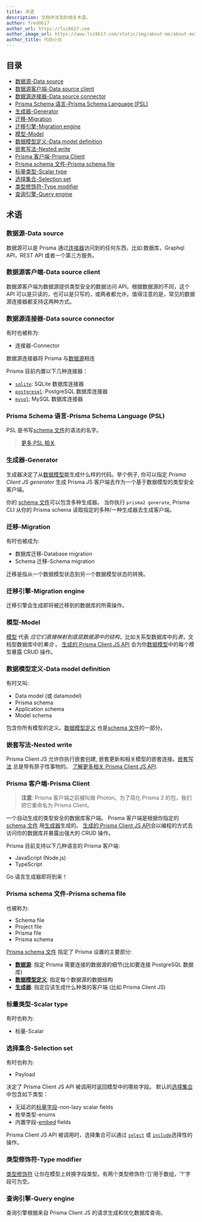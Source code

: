 ```yaml
---
title: 术语
description: 文档中涉及的相关术语。
author: fred8617
author_url: https://lsz8617.com
author_image_url: https://www.lsz8617.com/static/img/about-me/about-me1.jpg
author_title: 代码小白
---
```


## 目录

- [数据源-Data source]()
- [数据源客户端-Data source client]()
- [数据源连接器-Data source connector](#data-source-connector)
- [Prisma Schema 语言-Prisma Schema Language (PSL)](#prisma-schema-language-psl)
- [生成器-Generator](#generator)
- [迁移-Migration](#migration)
- [迁移引擎-Migration engine](#migration-engine)
- [模型-Model](#model)
- [数据模型定义-Data model definition](#data-model-definition)
- [嵌套写法-Nested write](#nested-write)
- [Prisma 客户端-Prisma Client](#prisma-client)
- [Prisma schema 文件-Prisma schema file](#prisma-schema-file)
- [标量类型-Scalar type](#scalar-type)
- [选择集合-Selection set](#selection-set)
- [类型修饰符-Type modifier](#type-modifier)
- [查询引擎-Query engine](#query-engine)

## 术语

### 数据源-Data source

数据源可以是 Prisma 通过[连接器](#data-source-connector)访问到的任何东西，比如:数据库，Graphql API，REST API 或者一个第三方服务。

### 数据源客户端-Data source client

数据源客户端为数据源提供类型安全的数据访问 API。根据数据源的不同，这个 API 可以是只读的，也可以是只写的，或两者都允许。值得注意的是，常见的数据源连接器都支持这两种方式。

### 数据源连接器-Data source connector

有时也被称为:

- 连接器-Connector

数据源连接器将 Prisma 与[数据源](#data-source)相连

Prisma 目前内置以下几种连接器：

- [`sqlite`](./core/connectors/sqlite.md): SQLite 数据库连接器
- [`postgresql`](./core/connectors/postgresql.md): PostgreSQL 数据库连接器
- [`mysql`](./core/connectors/mysql.md): MySQL 数据库连接器

### Prisma Schema 语言-Prisma Schema Language (PSL)

PSL 是书写[schema 文件](#prisma-schema-file)的语法的名字。

> [更多 PSL 相关](https://github.com/prisma/specs/tree/master/prisma-schema-language).

### 生成器-Generator

生成器决定了从[数据模型](#data-model-definition)能生成什么样的代码。举个例子, 你可以指定 _Prisma Client JS generator_ 生成 Prisma JS 客户端去作为一个基于数据模型的类型安全客户端。

你的 [schema 文件](#prisma-schema-file)可以包含多种生成器。 当你执行 `prisma2 generate`, Prisma CLI 从你的 Prisma schema 读取指定的多种/一种生成器去生成客户端。

### 迁移-Migration

有时也被成为:

- 数据库迁移-Database migration
- Schema 迁移-Schema migration

迁移是指从一个数据模型状态到另一个数据模型状态的转换。

### 迁移引擎-Migration engine

迁移引擎会生成即将被迁移到的数据库的所需操作。

### 模型-Model

[模型](./data-modeling.md#models) 代表 _应它们直接映射到底层数据源中的结构_，比如关系型数据库中的*表*，文档型数据库中的*集合* 。 [生成的 Prisma Client JS API](./prisma-client-js/api.md) 会为你[数据模型](#data-model-definition)中的每个模型暴露 CRUD 操作。

### 数据模型定义-Data model definition

有时又叫:

- Data model (或 datamodel)
- Prisma schema
- Application schema
- Model schema

包含你所有模型的定义。[数据模型定义](./data-modeling.md#data-model-definition) 也是[schema 文件](#prisma-schema-file)的一部分。

### 嵌套写法-Nested write

Prisma Client JS 允许你执行嵌套创建, 嵌套更新和相关模型的嵌套连接。[嵌套写法](./relations.md#nested-writes) 总是带有原子性事物的。 [了解更多相关 Prisma Client JS API](./prisma-client-js/api.md).

### Prisma 客户端-Prisma Client

> **注意**: Prisma 客户端之前被叫做 Photon。为了简化 Prisma 2 的包，我们把它重命名为 Prisma Client。

一个自动生成的类型安全的数据库客户端。 Prisma 客户端是根据你指定的[schema 文件](#prisma-schema-file) 用[生成器](#generator)生成的。 [生成的 Prisma Client JS API](./prisma-client-js/api.md)会以编程的方式去访问你的数据库并暴露出强大的 CRUD 操作。

Prisma 目前支持以下几种语言的 Prisma 客户端:

- JavaScript (Node.js)
- TypeScript

Go 语言生成器即将到来！

### Prisma schema 文件-Prisma schema file

也被称为:

- Schema file
- Project file
- Prisma file
- Prisma schema

[Prisma schema 文件](./prisma-schema-file.md) 指定了 Prisma 设置的主要部分:

- [**数据源**](#data-source): 指定 Prisma 需要连接的数据源的细节(比如要连接 PostgreSQL 数据库)
- [**数据模型定义**](#data-model-definition): 指定每个数据源的数据结构
- [**生成器**](#generator): 指定应该生成什么种类的客户端 (比如 Prisma Client JS)

### 标量类型-Scalar type

有时也称为:

- 标量-Scalar

### 选择集合-Selection set

有时也称为:

- Payload

决定了 Prisma Client JS API 被调用时返回模型中的哪些字段。 默认的[选择集合](./prisma-client-js/api.md#selection-sets)中包含如下类型：

- 无延迟的[标量字段](./data-modeling.md#scalar-types)-non-lazy scalar fields
- 枚举类型-enums
- 内置字段-[embed](./data-modeling.md#embeds) fields

Prisma Client JS API 被调用时，选择集合可以通过 [`select`](./prisma-client-js/api.md#select-exclusively-via-select) 或 [`include`](./prisma-client-js/api.md#include-additionally-via-include)选择性的操作。

### 类型修饰符-Type modifier

[类型修饰符](./data-modeling.md#type-modifiers) 让你在模型上转换字段类型。有两个类型修饰符:'[]'用于数组，'?'字段可为空。

### 查询引擎-Query engine

查询引擎根据来自 Prisma Client JS 的请求生成和优化数据库查询。
